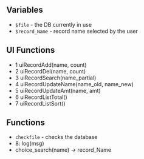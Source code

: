 ## Variables

  * `$file` - the DB currently in use
  * `$record_Name` - record name selected by the user

## UI Functions

  * 1 uiRecordAdd(name, count)
  * 2 uiRecordDel(name, count)
  * 3 uiRecordSearch(name_partial)
  * 4 uiRecordUpdateName(name_old, name_new)
  * 5 uiRecordUpdateAmt(name, amt)
  * 6 uiRecordListTotal()
  * 7 uiRecordListSort()

## Functions

  * `checkfile` - checks the database
  * 8: log(msg)
  * choice_search(name) -> record_Name

